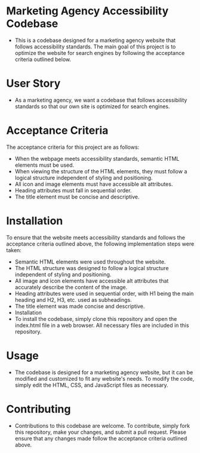 # Marketing Agency Accessibility Codebase
* This is a codebase designed for a marketing agency website that follows accessibility standards. The main goal of this project is to optimize the website for search engines by following the acceptance criteria outlined below.

# User Story
* As a marketing agency, we want a codebase that follows accessibility standards so that our own site is optimized for search engines.

# Acceptance Criteria
The acceptance criteria for this project are as follows:

* When the webpage meets accessibility standards, semantic HTML elements must be used.
* When viewing the structure of the HTML elements, they must follow a logical structure independent of styling and positioning.
* All icon and image elements must have accessible alt attributes.
* Heading attributes must fall in sequential order.
* The title element must be concise and descriptive.

# Installation
To ensure that the website meets accessibility standards and follows the acceptance criteria outlined above, the following implementation steps were taken:
* Semantic HTML elements were used throughout the website.
* The HTML structure was designed to follow a logical structure independent of styling and positioning.
* All image and icon elements have accessible alt attributes that accurately describe the content of the image.
* Heading attributes were used in sequential order, with H1 being the main heading and H2, H3, etc. used as subheadings.
* The title element was made concise and descriptive.
* Installation
* To install the codebase, simply clone this repository and open the index.html file in a web browser. All necessary files are included in this repository.

# Usage
* The codebase is designed for a marketing agency website, but it can be modified and customized to fit any website's needs. To modify the code, simply edit the HTML, CSS, and JavaScript files as necessary.

# Contributing
* Contributions to this codebase are welcome. To contribute, simply fork this repository, make your changes, and submit a pull request. Please ensure that any changes made follow the acceptance criteria outlined above.

